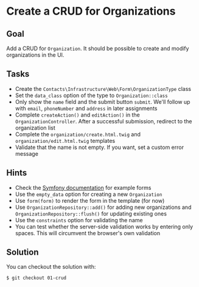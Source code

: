 Create a CRUD for Organizations
===============================

Goal
----

Add a CRUD for `Organization`. It should be possible to create
and modify organizations in the UI.

Tasks
-----

* Create the `Contacts\Infrastructure\Web\Form\OrganizationType` class
* Set the `data_class` option of the type to `Organization::class`
* Only show the `name` field and the submit button `submit`. We'll follow up 
  with `email`, `phoneNumber` and `address` in later assignments
* Complete `createAction()` and `editAction()` in the `OrganizationController`.
  After a successful submission, redirect to the organization list
* Complete the `organization/create.html.twig` and `organization/edit.html.twig`
  templates
* Validate that the name is not empty. If you want, set a custom error message

Hints
-----

* Check the 
  [Symfony documentation](http://symfony.com/doc/current/components/form.html)
  for example forms
* Use the `empty_data` option for creating a new `Organization`
* Use `form(form)` to render the form in the template (for now)
* Use `OrganizationRepository::add()` for adding new organizations and
  `OrganizationRepository::flush()` for updating existing ones
* Use the `constraints` option for validating the name
* You can test whether the server-side validation works by entering only
  spaces. This will circumvent the browser's own validation

Solution
--------

You can checkout the solution with:

    $ git checkout 01-crud
